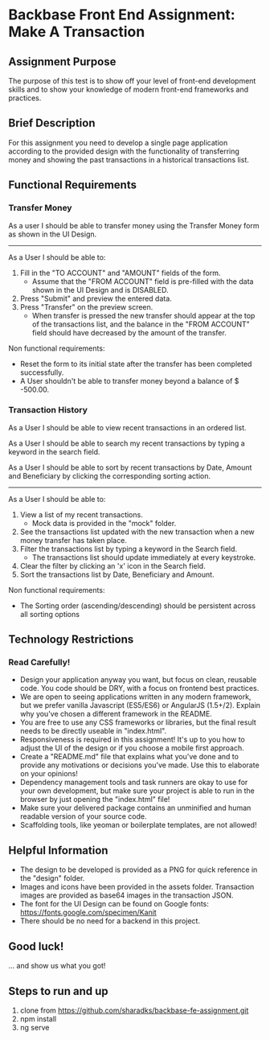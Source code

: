 # Backbase Front End Assignment: Make A Transaction

## Assignment Purpose

The purpose of this test is to show off your level of front-end development skills and to show your knowledge of modern front-end frameworks and practices.

## Brief Description

For this assignment you need to develop a single page application according to the provided design with the functionality of transferring money and showing the past transactions in a historical transactions list.

## Functional Requirements

### Transfer Money

As a user I should be able to transfer money using the Transfer Money form as shown in the UI Design.

---

As a User I should be able to:

1. Fill in the "TO ACCOUNT" and "AMOUNT" fields of the form. 
    - Assume that the "FROM ACCOUNT" field is pre-filled with the data shown in the UI Design and is DISABLED.
2. Press "Submit" and preview the entered data.
3. Press "Transfer" on the preview screen. 
    - When transfer is pressed the new transfer should appear at the top of the transactions list, and the balance in the "FROM ACCOUNT" field should have decreased by the amount of the transfer.

Non functional requirements:

- Reset the form to its initial state after the transfer has been completed successfully.
- A User shouldn't be able to transfer money beyond a balance of $ -500.00.

### Transaction History

As a User I should be able to view recent transactions in an ordered list.

As a User I should be able to search my recent transactions by typing a keyword in the search field.

As a User I should be able to sort by recent transactions by Date, Amount and Beneficiary by clicking the corresponding sorting action.

---

As a User I should be able to:

1. View a list of my recent transactions.
    - Mock data is provided in the "mock" folder.
2. See the transactions list updated with the new transaction when a new money transfer has taken place.
3. Filter the transactions list by typing a keyword in the Search field.
    - The transactions list should update immediately at every keystroke.
4. Clear the filter by clicking an 'x' icon in the Search field.
4. Sort the transactions list by Date, Beneficiary and Amount.

Non functional requirements:

- The Sorting order (ascending/descending) should be persistent across all sorting options

## Technology Restrictions

### Read Carefully!

- Design your application anyway you want, but focus on clean, reusable code. You code should be DRY, with a focus on frontend best practices.
- We are open to seeing applications written in any modern framework, but we prefer vanilla Javascript (ES5/ES6) or AngularJS (1.5+/2). Explain why you've chosen a different framework in the README.
- You are free to use any CSS frameworks or libraries, but the final result needs to be directly useable in "index.html".
- Responsiveness is required in this assignment! It's up to you how to adjust the UI of the design or if you choose a mobile first approach.
- Create a "README.md" file that explains what you’ve done and to provide any motivations or decisions you've made. Use this to elaborate on your opinions!
- Dependency management tools and task runners are okay to use for your own development, but make sure your project is able to run in the browser by just opening the "index.html" file!
- Make sure your delivered package contains an unminified and human readable version of your source code.
- Scaffolding tools, like yeoman or boilerplate templates, are not allowed!

## Helpful Information

- The design to be developed is provided as a PNG for quick reference in the "design" folder.
- Images and icons have been provided in the assets folder. Transaction images are provided as base64 images in the transaction JSON.
- The font for the UI Design can be found on Google fonts: https://fonts.google.com/specimen/Kanit
- There should be no need for a backend in this project.

## Good luck!

... and show us what you got!


## Steps to run and up

1. clone from https://github.com/sharadks/backbase-fe-assignment.git
2. npm install
3. ng serve





